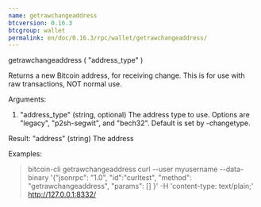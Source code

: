 ```yaml
---
name: getrawchangeaddress
btcversion: 0.16.3
btcgroup: wallet
permalink: en/doc/0.16.3/rpc/wallet/getrawchangeaddress/
---
```


getrawchangeaddress ( "address_type" )

Returns a new Bitcoin address, for receiving change.
This is for use with raw transactions, NOT normal use.

Arguments:
1. "address_type"           (string, optional) The address type to use. Options are "legacy", "p2sh-segwit", and "bech32". Default is set by -changetype.

Result:
"address"    (string) The address

Examples:
> bitcoin-cli getrawchangeaddress 
> curl --user myusername --data-binary '{"jsonrpc": "1.0", "id":"curltest", "method": "getrawchangeaddress", "params": [] }' -H 'content-type: text/plain;' http://127.0.0.1:8332/


